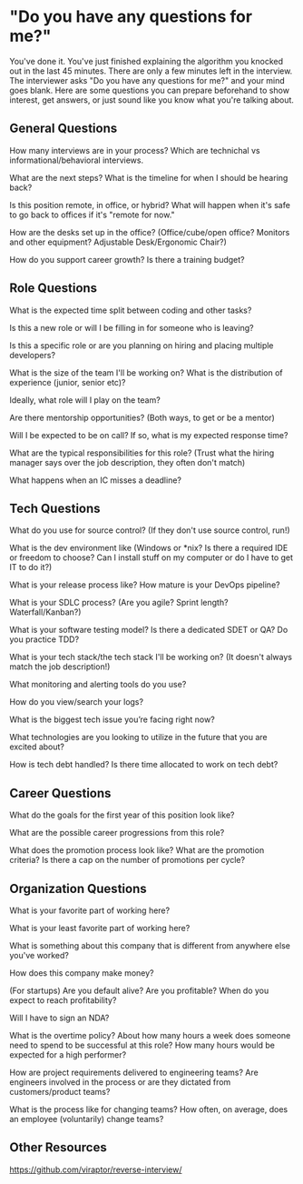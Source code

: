 # "Do you have any questions for me?"

You've done it. You've just finished explaining the algorithm you knocked out in the last 45 minutes. There are only a few minutes left in the interview. The interviewer asks "Do you have any questions for me?" and your mind goes blank. Here are some questions you can prepare beforehand to show interest, get answers, or just sound like you know what you're talking about.


## General Questions
How many interviews are in your process? Which are technichal vs informational/behavioral interviews.

What are the next steps? What is the timeline for when I should be hearing back?

Is this position remote, in office, or hybrid? What will happen when it's safe to go back to offices if it's "remote for now."

How are the desks set up in the office? (Office/cube/open office? Monitors and other equipment? Adjustable Desk/Ergonomic Chair?)

How do you support career growth? Is there a training budget?


## Role Questions
What is the expected time split between coding and other tasks?

Is this a new role or will I be filling in for someone who is leaving?

Is this a specific role or are you planning on hiring and placing multiple developers?

What is the size of the team I'll be working on? What is the distribution of experience (junior, senior etc)?

Ideally, what role will I play on the team?

Are there mentorship opportunities? (Both ways, to get or be a mentor)

Will I be expected to be on call? If so, what is my expected response time?

What are the typical responsibilities for this role? (Trust what the hiring manager says over the job description, they often don't match)

What happens when an IC misses a deadline?


## Tech Questions
What do you use for source control? (If they don't use source control, run!)

What is the dev environment like (Windows or \*nix? Is there a required IDE or freedom to choose? Can I install stuff on my computer or do I have to get IT to do it?)

What is your release process like? How mature is your DevOps pipeline?

What is your SDLC process? (Are you agile? Sprint length? Waterfall/Kanban?)

What is your software testing model? Is there a dedicated SDET or QA? Do you practice TDD?

What is your tech stack/the tech stack I'll be working on? (It doesn't always match the job description!)

What monitoring and alerting tools do you use?

How do you view/search your logs?

What is the biggest tech issue you’re facing right now?

What technologies are you looking to utilize in the future that you are excited about?

How is tech debt handled? Is there time allocated to work on tech debt?


## Career Questions

What do the goals for the first year of this position look like?

What are the possible career progressions from this role? 

What does the promotion process look like? What are the promotion criteria? Is there a cap on the number of promotions per cycle?


## Organization Questions
What is your favorite part of working here? 

What is your least favorite part of working here? 

What is something about this company that is different from anywhere else you've worked?

How does this company make money? 

(For startups) Are you default alive? Are you profitable? When do you expect to reach profitability? 

Will I have to sign an NDA?

What is the overtime policy? About how many hours a week does someone need to spend to be successful at this role? How many hours would be expected for a high performer?

How are project requirements delivered to engineering teams? Are engineers involved in the process or are they dictated from customers/product teams?

What is the process like for changing teams? How often, on average, does an employee (voluntarily) change teams?

## Other Resources

https://github.com/viraptor/reverse-interview/
